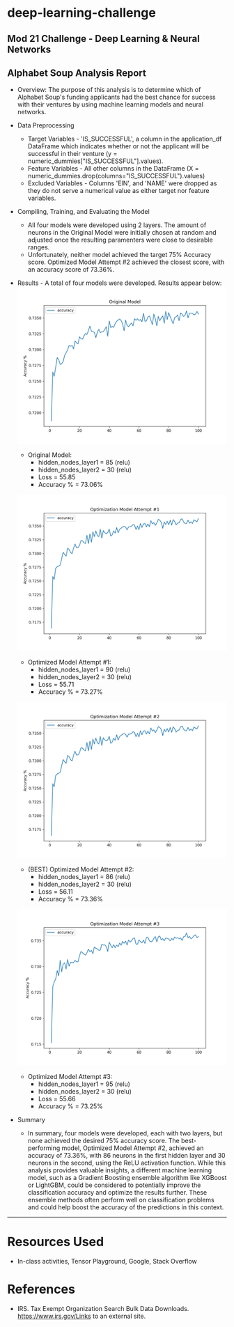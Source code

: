 # deep-learning-challenge
Mod 21 Challenge - Deep Learning &amp; Neural Networks
---
## Alphabet Soup Analysis Report
- Overview: The purpose of this analysis is to determine which of Alphabet Soup's funding applicants had the best chance for success with their ventures by using machine learning models and neural networks.

- Data Preprocessing
    - Target Variables - 'IS_SUCCESSFUL', a column in the application_df DataFrame which indicates whether or not the applicant will be successful in their venture (y = numeric_dummies["IS_SUCCESSFUL"].values).
    - Feature Variables - All other columns in the DataFrame (X = numeric_dummies.drop(columns="IS_SUCCESSFUL").values)
    - Excluded Variables - Columns 'EIN', and 'NAME' were dropped as they do not serve a numerical value as either target nor feature variables.

- Compiling, Training, and Evaluating the Model
    - All four models were developed using 2 layers. The amount of neurons in the Original Model were initially chosen at random and adjusted once the resulting paramenters were close to desirable ranges. 
    - Unfortunately, neither model achieved the target 75% Accuracy score. Optimized Model Attempt #2 achieved the closest score, with an accuracy score of 73.36%.

- Results - A total of four models were developed. Results appear below:
    ![Original Model](Accuracy-Plots/Original-plot.png)
    - Original Model: 
        - hidden_nodes_layer1 = 85 (relu)
        - hidden_nodes_layer2 = 30 (relu)
        - Loss = 55.85
        - Accuracy % = 73.06%


   ![Optimized Model Attempt #1](Accuracy-Plots/Optim-Attempt1-plot.png)
    - Optimized Model Attempt #1:
        - hidden_nodes_layer1 = 90 (relu)
        - hidden_nodes_layer2 = 30 (relu)
        - Loss = 55.71
        - Accuracy % = 73.27%


   ![Optimized Model Attempt #2 (BEST)](Accuracy-Plots/Optim-Attempt2-plot.png)
    - (BEST) Optimized Model Attempt #2:
        - hidden_nodes_layer1 = 86 (relu)
        - hidden_nodes_layer2 = 30 (relu)
        - Loss = 56.11
        - Accuracy % = 73.36%


   ![Optimized Model Attempt #3](Accuracy-Plots/Optim-Attempt3-plot.png)
    - Optimized Model Attempt #3:
        - hidden_nodes_layer1 = 95 (relu)
        - hidden_nodes_layer2 = 30 (relu)
        - Loss = 55.66
        - Accuracy % = 73.25%


- Summary
    - In summary, four models were developed, each with two layers, but none achieved the desired 75% accuracy score. The best-performing model, Optimized Model Attempt #2, achieved an accuracy of 73.36%, with 86 neurons in the first hidden layer and 30 neurons in the second, using the ReLU activation function. While this analysis provides valuable insights, a different machine learning model, such as a Gradient Boosting ensemble algorithm like XGBoost or LightGBM, could be considered to potentially improve the classification accuracy and optimize the results further. These ensemble methods often perform well on classification problems and could help boost the accuracy of the predictions in this context.

------
# Resources Used
- In-class activities, Tensor Playground, Google, Stack Overflow

# References
- IRS. Tax Exempt Organization Search Bulk Data Downloads. https://www.irs.gov/Links to an external site.